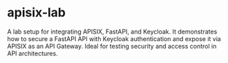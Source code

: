 # apisix-lab
A lab setup for integrating APISIX, FastAPI, and Keycloak. It demonstrates how to secure a FastAPI API with Keycloak authentication and expose it via APISIX as an API Gateway. Ideal for testing security and access control in API architectures.

